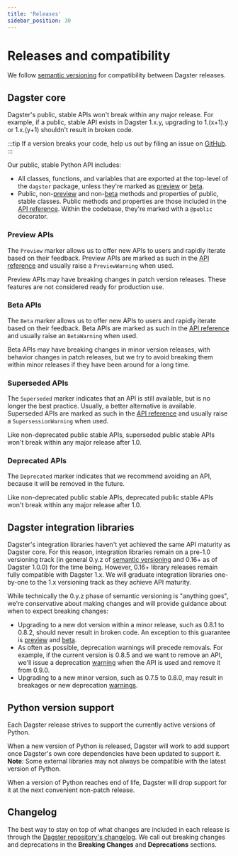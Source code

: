 ```yaml
---
title: 'Releases'
sidebar_position: 30
---
```


# Releases and compatibility

We follow [semantic versioning](https://semver.org/) for compatibility between Dagster releases.

## Dagster core

Dagster's public, stable APIs won't break within any major release. For example, if a public, stable API exists in Dagster 1.x.y, upgrading to 1.(x+1).y or 1.x.(y+1) shouldn't result in broken code.

:::tip
If a version breaks your code, help us out by filing an issue on [GitHub](https://github.com/dagster-io/dagster/issues).
:::

Our public, stable Python API includes:

- All classes, functions, and variables that are exported at the top-level of the `dagster` package, unless they're marked as [preview](#preview-apis) or [beta](#beta-apis).
- Public, non-[preview](#preview-apis) and non-[beta](#beta-apis) methods and properties of public, stable classes. Public methods and properties are those included in the [API reference](/api). Within the codebase, they're marked with a `@public` decorator.

### Preview APIs

The `Preview` marker allows us to offer new APIs to users and rapidly iterate based on their feedback. Preview APIs are marked as such in the [API reference](/api) and usually raise a `PreviewWarning` when used.

Preview APIs may have breaking changes in patch version releases. These features are not considered ready for production use.

### Beta APIs

The `Beta` marker allows us to offer new APIs to users and rapidly iterate based on their feedback. Beta APIs are marked as such in the [API reference](/api) and usually raise an `BetaWarning` when used.

Beta APIs may have breaking changes in minor version releases, with behavior changes in patch releases, but we try to avoid breaking them within minor releases if they have been around for a long time.

### Superseded APIs

The `Superseded` marker indicates that an API is still available, but is no longer the best practice. Usually, a better alternative is available. Superseded APIs are marked as such in the [API reference](/api) and usually raise a `SupersessionWarning` when used.

Like non-deprecated public stable APIs, superseded public stable APIs won't break within any major release after 1.0.

### Deprecated APIs

The `Deprecated` marker indicates that we recommend avoiding an API, because it will be removed in the future.

Like non-deprecated public stable APIs, deprecated public stable APIs won't break within any major release after 1.0.

## Dagster integration libraries

Dagster's integration libraries haven't yet achieved the same API maturity as Dagster core. For this reason, integration libraries remain on a pre-1.0 versioning track (in general 0.y.z of [semantic versioning](https://semver.org/) and 0.16+ as of Dagster 1.0.0) for the time being. However, 0.16+ library releases remain fully compatible with Dagster 1.x. We will graduate integration libraries one-by-one to the 1.x versioning track as they achieve API maturity.

While technically the 0.y.z phase of semantic versioning is "anything goes", we're conservative about making changes and will provide guidance about when to expect breaking changes:

- Upgrading to a new dot version within a minor release, such as 0.8.1 to 0.8.2, should never result in broken code. An exception to this guarantee is [preview](#preview-apis) and [beta](#beta-apis).
- As often as possible, deprecation warnings will precede removals. For example, if the current version is 0.8.5 and we want to remove an API, we'll issue a deprecation [warning](https://docs.python.org/3/library/warnings.html) when the API is used and remove it from 0.9.0.
- Upgrading to a new minor version, such as 0.7.5 to 0.8.0, may result in breakages or new deprecation [warnings](https://docs.python.org/3/library/warnings.html).

## Python version support

Each Dagster release strives to support the currently active versions of Python.

When a new version of Python is released, Dagster will work to add support once Dagster's own core dependencies have been updated to support it. **Note**: Some external libraries may not always be compatible with the latest version of Python.

When a version of Python reaches end of life, Dagster will drop support for it at the next convenient non-patch release.

## Changelog

The best way to stay on top of what changes are included in each release is through the [Dagster repository's changelog](https://github.com/dagster-io/dagster/blob/master/CHANGES.md). We call out breaking changes and deprecations in the **Breaking Changes** and **Deprecations** sections.
